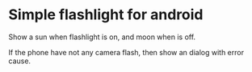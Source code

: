 # Simple flashlight for android
Show a sun when flashlight is on, and moon when is off.

If the phone have not any camera flash, then show an dialog with error cause.
